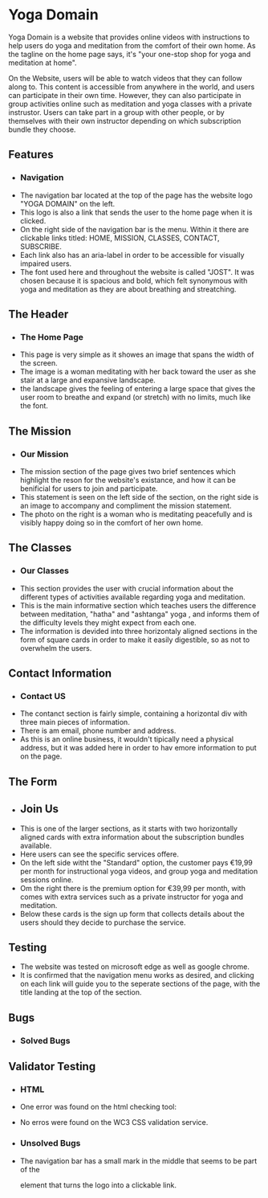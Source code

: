 # Yoga Domain 

Yoga Domain is a website that provides online videos with instructions to help users do yoga and meditation 
from the comfort of their own home. As the tagline on the home page says, it's "your one-stop shop for yoga and 
meditation at home". 

On the Website, users will be able to watch videos that they can follow along to. This content is accessible from 
anywhere in the world, and users can participate in their own time. However, they can also participate in group 
activities online such as meditation and yoga classes with a private instrustor. Users can take part in a group
with other people, or by themselves with their own instructor depending on which subscription bundle they choose. 

## Features 

* ### Navigation 
* The navigation bar located at the top of the page has the website logo "YOGA DOMAIN" on the left.
* This logo is also a link that sends the user to the home page when it is clicked. 
* On the right side of the navigation bar is the menu. Within it there are clickable links titled: HOME, MISSION, CLASSES, CONTACT, SUBSCRIBE.
* Each link also has an aria-label in order to be accessible for visually impaired users.
* The font used here and throughout the website is called "JOST". It was chosen because it is spacious and bold, which felt synonymous with yoga and meditation as they are about breathing and streatching.  

## The Header 

* ### The Home Page 
* This page is very simple as it showes an image that spans the width of the screen. 
* The image is a woman meditating with her back toward the user as she stair at a large and expansive landscape.
* the landscape gives the feeling of entering a large space that gives the user room to breathe and expand (or stretch) with no limits, much like the font. 

## The Mission 

* ### Our Mission 
* The mission section of the page gives two brief sentences which highlight the reson for the website's existance, and how it can be benificial for users to join and participate. 
* This statement is seen on the left side of the section, on the right side is an image to accompany and compliment the mission statement. 
* The photo on the right is a woman who is meditating peacefully and is visibly happy doing so in the comfort of her own home. 

## The Classes 

* ### Our Classes 
* This section provides the user with crucial information about the different types of activities available regarding yoga and meditation.
* This is the main informative section which teaches users the difference between meditation, "hatha" and "ashtanga" yoga , and informs them of the difficulty levels they might expect from each one. 
* The information is devided into three horizontaly aligned sections in the form of square cards in order to make it easily digestible, so as not to overwhelm the users. 

## Contact Information 

* ### Contact US 
* The contanct section is fairly simple, containing a horizontal div with three main pieces of information. 
* There is am email, phone number and address. 
* As this is an online business, it wouldn't tipically need a physical address, but it was added here in order to hav emore information to put on the page. 

## The Form 

* ## Join Us 
* This is one of the larger sections, as it starts with two horizontally aligned cards with extra information about the subscription bundles available. 
* Here users can see the specific services offere. 
* On the left side witht the "Standard" option, the customer pays €19,99 per month for instructional yoga videos, and group yoga and meditation sessions online. 
* Om the right there is the premium option for €39,99 per month, with comes with extra services such as a private instructor for yoga and meditation. 
* Below these cards is the sign up form that collects details about the users should they decide to purchase the service. 

## Testing 

* The website was tested on microsoft edge as well as google chrome. 
* It is confirmed that the navigation menu works as desired, and clicking on each link will guide you to the seperate sections of the page, with the title landing at the top of the section. 

## Bugs 

* ### Solved Bugs 


## Validator Testing 
* ### HTML
* One error was found on the html checking tool: 

* No erros were found on the WC3 CSS validation service. 

* ### Unsolved Bugs 
* The navigation bar has a small mark in the middle that seems to be part of the <nav> element that turns the logo into a clickable link.



